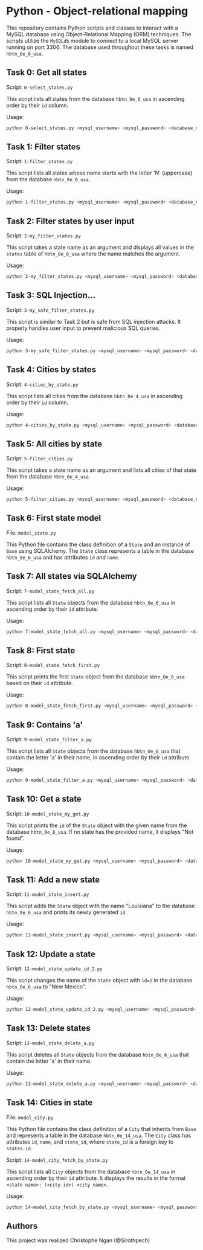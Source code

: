 # Python - Object-relational mapping

This repository contains Python scripts and classes to interact with a MySQL database using Object-Relational Mapping (ORM) techniques. The scripts utilize the `MySQLdb` module to connect to a local MySQL server running on port 3306. The database used throughout these tasks is named `hbtn_0e_0_usa`.

## Task 0: Get all states

Script: `0-select_states.py`

This script lists all states from the database `hbtn_0e_0_usa` in ascending order by their `id` column.

Usage:
```bash
python 0-select_states.py <mysql_username> <mysql_password> <database_name>
```

## Task 1: Filter states

Script: `1-filter_states.py`

This script lists all states whose name starts with the letter 'N' (uppercase) from the database `hbtn_0e_0_usa`.

Usage:
```bash
python 1-filter_states.py <mysql_username> <mysql_password> <database_name>
```

## Task 2: Filter states by user input

Script: `2-my_filter_states.py`

This script takes a state name as an argument and displays all values in the `states` table of `hbtn_0e_0_usa` where the name matches the argument.

Usage:
```bash
python 2-my_filter_states.py <mysql_username> <mysql_password> <database_name> <state_name>
```

## Task 3: SQL Injection...

Script: `3-my_safe_filter_states.py`

This script is similar to Task 2 but is safe from SQL injection attacks. It properly handles user input to prevent malicious SQL queries.

Usage:
```bash
python 3-my_safe_filter_states.py <mysql_username> <mysql_password> <database_name> <state_name>
```

## Task 4: Cities by states

Script: `4-cities_by_state.py`

This script lists all cities from the database `hbtn_0e_4_usa` in ascending order by their `id` column.

Usage:
```bash
python 4-cities_by_state.py <mysql_username> <mysql_password> <database_name>
```

## Task 5: All cities by state

Script: `5-filter_cities.py`

This script takes a state name as an argument and lists all cities of that state from the database `hbtn_0e_4_usa`.

Usage:
```bash
python 5-filter_cities.py <mysql_username> <mysql_password> <database_name> <state_name>
```

## Task 6: First state model

File: `model_state.py`

This Python file contains the class definition of a `State` and an instance of `Base` using SQLAlchemy. The `State` class represents a table in the database `hbtn_0e_6_usa` and has attributes `id` and `name`.

## Task 7: All states via SQLAlchemy

Script: `7-model_state_fetch_all.py`

This script lists all `State` objects from the database `hbtn_0e_6_usa` in ascending order by their `id` attribute.

Usage:
```bash
python 7-model_state_fetch_all.py <mysql_username> <mysql_password> <database_name>
```

## Task 8: First state

Script: `8-model_state_fetch_first.py`

This script prints the first `State` object from the database `hbtn_0e_6_usa` based on their `id` attribute.

Usage:
```bash
python 8-model_state_fetch_first.py <mysql_username> <mysql_password> <database_name>
```

## Task 9: Contains 'a'

Script: `9-model_state_filter_a.py`

This script lists all `State` objects from the database `hbtn_0e_6_usa` that contain the letter 'a' in their name, in ascending order by their `id` attribute.

Usage:
```bash
python 9-model_state_filter_a.py <mysql_username> <mysql_password> <database_name>
```

## Task 10: Get a state

Script: `10-model_state_my_get.py`

This script prints the `id` of the `State` object with the given name from the database `hbtn_0e_6_usa`. If no state has the provided name, it displays "Not found".

Usage:
```bash
python 10-model_state_my_get.py <mysql_username> <mysql_password> <database_name> <state_name>
```

## Task 11: Add a new state

Script: `11-model_state_insert.py`

This script adds the `State` object with the name "Louisiana" to the database `hbtn_0e_6_usa` and prints its newly generated `id`.

Usage:
```bash
python 11-model_state_insert.py <mysql_username> <mysql_password> <database_name>
```

## Task 12: Update a state

Script: `12-model_state_update_id_2.py`

This script changes the name of the `State` object with `id=2` in the database `hbtn_0e_6_usa` to "New Mexico".

Usage:
```bash
python 12-model_state_update_id_2.py <mysql_username> <mysql_password> <database_name>
```

## Task 13: Delete states

Script: `13-model_state_delete_a.py`

This script deletes all `State` objects from the database `hbtn_0e_6_usa` that contain the letter 'a' in their name.

Usage:
```bash
python 13-model_state_delete_a.py <mysql_username> <mysql_password> <database_name>
```

## Task 14: Cities in state

File: `model_city.py`

This Python file contains the class definition of a `City` that inherits from `Base` and represents a table in the database `hbtn_0e_14_usa`. The `City` class has attributes `id`, `name`, and `state_id`, where `state_id` is a foreign key to `states.id`.

Script: `14-model_city_fetch_by_state.py`

This script lists all `City` objects from the database `hbtn_0e_14_usa` in ascending order by their `id` attribute. It displays the results in the format `<state name>: (<city id>) <city name>`.

Usage:
```bash
python 14-model_city_fetch_by_state.py <mysql_username> <mysql_password> <database_name>
```

## Authors
This project was realized Christophe Ngan (@Sirothpech)
